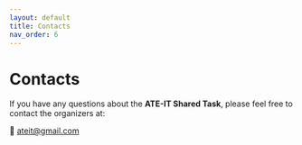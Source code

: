 ```yaml
---
layout: default
title: Contacts
nav_order: 6
---
```


# Contacts

If you have any questions about the **ATE-IT Shared Task**, please feel free to contact the organizers at:

📧 [ateit@gmail.com](mailto:ateit@gmail.com)
